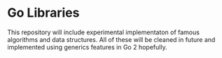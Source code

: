 # Go Libraries

This repository will include experimental implementaton of famous algorithms and data structures. 
All of these will be cleaned in future and implemented using generics features in Go 2 hopefully.
